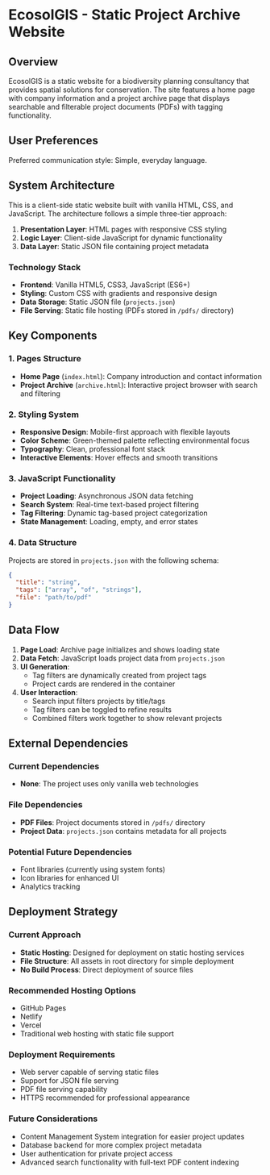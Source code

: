 # EcosolGIS - Static Project Archive Website

## Overview

EcosolGIS is a static website for a biodiversity planning consultancy that provides spatial solutions for conservation. The site features a home page with company information and a project archive page that displays searchable and filterable project documents (PDFs) with tagging functionality.

## User Preferences

Preferred communication style: Simple, everyday language.

## System Architecture

This is a client-side static website built with vanilla HTML, CSS, and JavaScript. The architecture follows a simple three-tier approach:

1. **Presentation Layer**: HTML pages with responsive CSS styling
2. **Logic Layer**: Client-side JavaScript for dynamic functionality
3. **Data Layer**: Static JSON file containing project metadata

### Technology Stack
- **Frontend**: Vanilla HTML5, CSS3, JavaScript (ES6+)
- **Styling**: Custom CSS with gradients and responsive design
- **Data Storage**: Static JSON file (`projects.json`)
- **File Serving**: Static file hosting (PDFs stored in `/pdfs/` directory)

## Key Components

### 1. Pages Structure
- **Home Page** (`index.html`): Company introduction and contact information
- **Project Archive** (`archive.html`): Interactive project browser with search and filtering

### 2. Styling System
- **Responsive Design**: Mobile-first approach with flexible layouts
- **Color Scheme**: Green-themed palette reflecting environmental focus
- **Typography**: Clean, professional font stack
- **Interactive Elements**: Hover effects and smooth transitions

### 3. JavaScript Functionality
- **Project Loading**: Asynchronous JSON data fetching
- **Search System**: Real-time text-based project filtering
- **Tag Filtering**: Dynamic tag-based project categorization
- **State Management**: Loading, empty, and error states

### 4. Data Structure
Projects are stored in `projects.json` with the following schema:
```json
{
  "title": "string",
  "tags": ["array", "of", "strings"],
  "file": "path/to/pdf"
}
```

## Data Flow

1. **Page Load**: Archive page initializes and shows loading state
2. **Data Fetch**: JavaScript loads project data from `projects.json`
3. **UI Generation**: 
   - Tag filters are dynamically created from project tags
   - Project cards are rendered in the container
4. **User Interaction**:
   - Search input filters projects by title/tags
   - Tag filters can be toggled to refine results
   - Combined filters work together to show relevant projects

## External Dependencies

### Current Dependencies
- **None**: The project uses only vanilla web technologies

### File Dependencies
- **PDF Files**: Project documents stored in `/pdfs/` directory
- **Project Data**: `projects.json` contains metadata for all projects

### Potential Future Dependencies
- Font libraries (currently using system fonts)
- Icon libraries for enhanced UI
- Analytics tracking

## Deployment Strategy

### Current Approach
- **Static Hosting**: Designed for deployment on static hosting services
- **File Structure**: All assets in root directory for simple deployment
- **No Build Process**: Direct deployment of source files

### Recommended Hosting Options
- GitHub Pages
- Netlify
- Vercel
- Traditional web hosting with static file support

### Deployment Requirements
- Web server capable of serving static files
- Support for JSON file serving
- PDF file serving capability
- HTTPS recommended for professional appearance

### Future Considerations
- Content Management System integration for easier project updates
- Database backend for more complex project metadata
- User authentication for private project access
- Advanced search functionality with full-text PDF content indexing